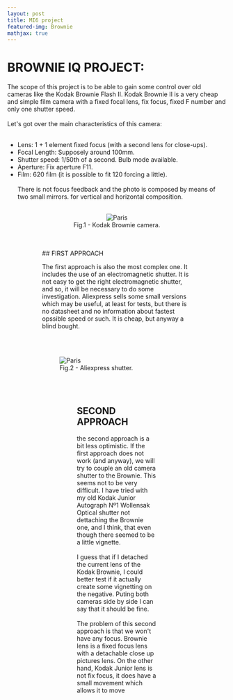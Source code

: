 ```yaml
---
layout: post
title: MI6 project
featured-img: Brownie
mathjax: true
---
```


# BROWNIE IQ PROJECT:

The scope of this project is to be able to gain some control over old cameras like the Kodak Brownie Flash II. Kodak Brownie II is a very cheap and simple film camera with a fixed focal lens, fix focus, fixed F number and only one shutter speed. 
<br/><br/>
Let's got over the main characteristics of this camera:
<br/><br/>
* Lens: 1 + 1 element fixed focus (with a second lens for close-ups).
* Focal Length: Supposely around 100mm.
* Shutter speed: 1/50th of a second. Bulb mode available.
* Aperture: Fix aperture F11.
* Film: 620 film (it is possible to fit 120 forcing a little).
<br/><br/>
There is not focus feedback and the photo is composed by means of two small mirrors. for vertical and horizontal composition.
<br/><br/>


<figure>
<div align = "center"><img src="https://www.collection-appareils.fr/kodak/images/067.jpg
" alt="Paris" class="center">
<figcaption>Fig.1 - Kodak Brownie camera.</figcaption>
</div>
<figure>
<br/><br/>
## FIRST APPROACH

The first approach is also the most complex one. It includes the use of an electromagnetic shutter. It is not easy to get the right electromagnetic shutter, and so, it will be necessary to do some investigation. Aliexpress sells some small versions  which may be useful, at least for tests, but there is no datasheet and no information about fastest opssible speed or such. It is cheap, but anyway a blind bought. 

<br/><br/>
<figure>
<img src="https://ae01.alicdn.com/kf/HTB100fnasnrK1RjSspkq6yuvXXaY/C-mara-obturador-mec-nico-C-mara-obturador-alta-rotaci-n-electroim-n-DIY-producci-n.jpg
" alt="Paris" class="center">
<figcaption>Fig.2 - Aliexpress shutter.</figcaption>
<figure>
<br/><br/>

## SECOND APPROACH

the second approach is a bit less optimistic. If the first approach does not work (and anyway), we will try to couple an old camera shutter to the Brownie. This seems not to be very difficult. I have tried with my old Kodak Junior Autograph Nº1 Wollensak Optical shutter not dettaching the Brownie one, and I think, that even though there seemed to be a little vignette.
<br/><br/>
I guess that if I detached the current lens of the Kodak Brownie, I could better test if it actually create some vignetting on the negative. Puting both cameras side by side I can say that it should be fine.
<br/><br/>
The problem of this second approach is that we won't have any focus. Brownie lens is a fixed focus lens with a detachable close up pictures lens. On the other hand, Kodak Junior lens is not fix focus, it does have a small movement which allows it to move 